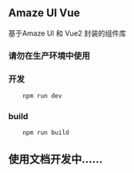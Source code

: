 ## Amaze UI Vue

基于Amaze UI 和 Vue2 封装的组件库


### 请勿在生产环境中使用

### 开发
```bash
    npm run dev
```


### build
```bash
    npm run build
```

## 使用文档开发中……